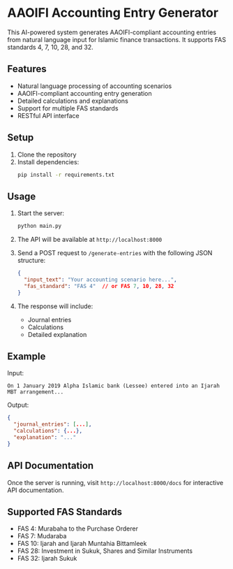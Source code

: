# AAOIFI Accounting Entry Generator

This AI-powered system generates AAOIFI-compliant accounting entries from natural language input for Islamic finance transactions. It supports FAS standards 4, 7, 10, 28, and 32.

## Features

- Natural language processing of accounting scenarios
- AAOIFI-compliant accounting entry generation
- Detailed calculations and explanations
- Support for multiple FAS standards
- RESTful API interface

## Setup

1. Clone the repository
2. Install dependencies:
   ```bash
   pip install -r requirements.txt
   ```

## Usage

1. Start the server:
   ```bash
   python main.py
   ```

2. The API will be available at `http://localhost:8000`

3. Send a POST request to `/generate-entries` with the following JSON structure:
   ```json
   {
     "input_text": "Your accounting scenario here...",
     "fas_standard": "FAS 4"  // or FAS 7, 10, 28, 32
   }
   ```

3. The response will include:
   - Journal entries
   - Calculations
   - Detailed explanation

## Example

Input:
```
On 1 January 2019 Alpha Islamic bank (Lessee) entered into an Ijarah MBT arrangement...
```

Output:
```json
{
  "journal_entries": [...],
  "calculations": {...},
  "explanation": "..."
}
```

## API Documentation

Once the server is running, visit `http://localhost:8000/docs` for interactive API documentation.

## Supported FAS Standards

- FAS 4: Murabaha to the Purchase Orderer
- FAS 7: Mudaraba
- FAS 10: Ijarah and Ijarah Muntahia Bittamleek
- FAS 28: Investment in Sukuk, Shares and Similar Instruments
- FAS 32: Ijarah Sukuk 